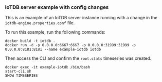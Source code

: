 ### IoTDB server example with config changes

This is an example of an IoTDB server instance running with a change in the `iotdb-engine.properties.conf` file.

To run this example, run the following commands:

```
docker build -t iotdb .
docker run -d -p 0.0.0.0:6667:6667 -p 0.0.0.0:31999:31999 -p 0.0.0.0:8181:8181 --name example-iotdb iotdb
```

Then access the CLI and confirm the `root.stats` timeseries was created.

```
docker exec -it example-iotdb /bin/bash
start-cli.sh
SHOW TIMESERIES
```

